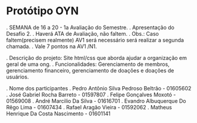 # Protótipo OYN 
. SEMANA de 16 a 20 - 1a Avaliação do Semestre.
. Apresentação do Desafio 2.
. Haverá ATA de Avaliação, não faltem.
. Obs.: Caso faltem(precisem realmente) AV1 será necessário será realizar a segunda chamada.
. Vale 7 pontos na AV1 /N1.


. Descrição do projeto: Site html/css que aborda ajudar a organização em geral de uma ong.
. Funcionalidades: Gerenciamento de membros, gerenciamento financeiro, gerenciamento de doações e doações de usuários.

. Nome dos participantes
. Pedro Antônio Silva Pedroso Beltrão - 01605602
. José Gabriel Rocha Barreto - 01597807
. Felipe Gonçalves Moxotó - 01569008
. André Marcilio Da Silva - 01616701
. Evandro Albuquerque Do Rêgo Lima - 01607434
. Rafael Aragão Vieira - 01592062
. Matheus Henrique Da Costa Nascimento - 01601141
